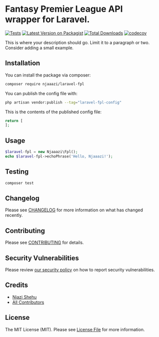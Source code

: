 # Fantasy Premier League API wrapper for Laravel.

[![Tests](https://github.com/njaaazi/laravel-fpl/actions/workflows/run-tests.yml/badge.svg)](https://github.com/njaaazi/laravel-fpl/actions/workflows/run-tests.yml)
[![Latest Version on Packagist](https://img.shields.io/packagist/v/njaaazi/laravel-fpl.svg?style=flat-square)](https://packagist.org/packages/njaaazi/laravel-fpl)
[![Total Downloads](https://img.shields.io/packagist/dt/njaaazi/laravel-fpl.svg?style=flat-square)](https://packagist.org/packages/njaaazi/laravel-fpl)
[![codecov](https://codecov.io/gh/njaaazi/laravel-fpl/graph/badge.svg?token=F6BDYJJ5E4)](https://codecov.io/gh/njaaazi/laravel-fpl)

This is where your description should go. Limit it to a paragraph or two. Consider adding a small example.

## Installation

You can install the package via composer:

```bash
composer require njaaazi/laravel-fpl
```

You can publish the config file with:

```bash
php artisan vendor:publish --tag="laravel-fpl-config"
```

This is the contents of the published config file:

```php
return [
];
```

## Usage

```php
$laravel-fpl = new Njaaazi\Fpl();
echo $laravel-fpl->echoPhrase('Hello, Njaaazi!');
```

## Testing

```bash
composer test
```

## Changelog

Please see [CHANGELOG](CHANGELOG.md) for more information on what has changed recently.

## Contributing

Please see [CONTRIBUTING](.github/CONTRIBUTING.md) for details.

## Security Vulnerabilities

Please review [our security policy](../../security/policy) on how to report security vulnerabilities.

## Credits

- [Njazi Shehu](https://github.com/njaaazi)
- [All Contributors](../../contributors)

## License

The MIT License (MIT). Please see [License File](LICENSE.md) for more information.
